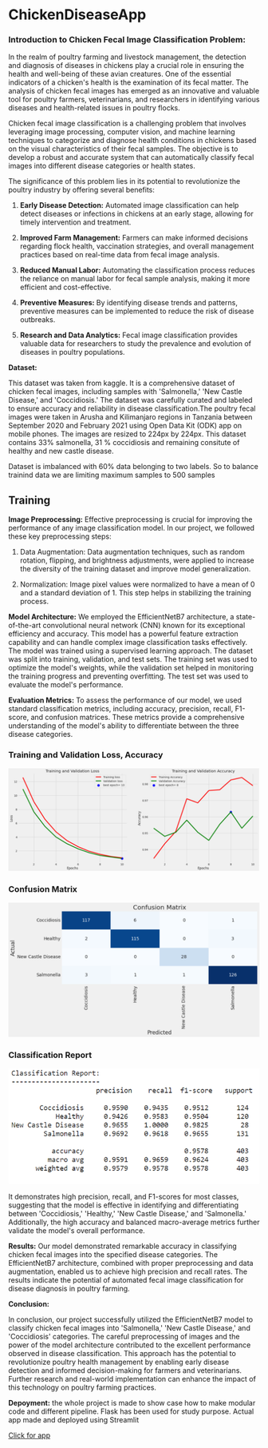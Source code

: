 # ChickenDiseaseApp
### Introduction to Chicken Fecal Image Classification Problem:

In the realm of poultry farming and livestock management, the detection and diagnosis of diseases in chickens play a crucial role in ensuring the health and well-being of these avian creatures. One of the essential indicators of a chicken's health is the examination of its fecal matter. The analysis of chicken fecal images has emerged as an innovative and valuable tool for poultry farmers, veterinarians, and researchers in identifying various diseases and health-related issues in poultry flocks.

Chicken fecal image classification is a challenging problem that involves leveraging image processing, computer vision, and machine learning techniques to categorize and diagnose health conditions in chickens based on the visual characteristics of their fecal samples. The objective is to develop a robust and accurate system that can automatically classify fecal images into different disease categories or health states.

The significance of this problem lies in its potential to revolutionize the poultry industry by offering several benefits:

1. **Early Disease Detection:** Automated image classification can help detect diseases or infections in chickens at an early stage, allowing for timely intervention and treatment.

2. **Improved Farm Management:** Farmers can make informed decisions regarding flock health, vaccination strategies, and overall management practices based on real-time data from fecal image analysis.

3. **Reduced Manual Labor:** Automating the classification process reduces the reliance on manual labor for fecal sample analysis, making it more efficient and cost-effective.

4. **Preventive Measures:** By identifying disease trends and patterns, preventive measures can be implemented to reduce the risk of disease outbreaks.

5. **Research and Data Analytics:** Fecal image classification provides valuable data for researchers to study the prevalence and evolution of diseases in poultry populations.

**Dataset:**

This dataset was taken from kaggle. It is a comprehensive dataset of chicken fecal images, including samples with 'Salmonella,' 'New Castle Disease,' and 'Coccidiosis.' The dataset was carefully curated and labeled to ensure accuracy and reliability in disease classification.The poultry fecal images were taken in Arusha and Kilimanjaro regions in Tanzania between September 2020 and February 2021 using Open Data Kit (ODK) app on mobile phones. The images are resized to 224px by 224px. 
This dataset contains 33% salmonella, 31 % coccidiosis and remaining consitute of healthy and new castle disease. 

Dataset is imbalanced with 60% data belonging to two labels. So to balance trainind data we are limiting maximum samples to 500 samples

## **Training**
**Image Preprocessing:**
Effective preprocessing is crucial for improving the performance of any image classification model. In our project, we followed these key preprocessing steps:

1. Data Augmentation: Data augmentation techniques, such as random rotation, flipping, and brightness adjustments, were applied to increase the diversity of the training dataset and improve model generalization.

2. Normalization: Image pixel values were normalized to have a mean of 0 and a standard deviation of 1. This step helps in stabilizing the training process.

**Model Architecture:**
We employed the EfficientNetB7 architecture, a state-of-the-art convolutional neural network (CNN) known for its exceptional efficiency and accuracy. This model has a powerful feature extraction capability and can handle complex image classification tasks effectively.
The model was trained using a supervised learning approach. The dataset was split into training, validation, and test sets. The training set was used to optimize the model's weights, while the validation set helped in monitoring the training progress and preventing overfitting. The test set was used to evaluate the model's performance.

**Evaluation Metrics:**
To assess the performance of our model, we used standard classification metrics, including accuracy, precision, recall, F1-score, and confusion matrices. These metrics provide a comprehensive understanding of the model's ability to differentiate between the three disease categories.

### **Training and Validation Loss, Accuracy**
![tr_val_accuracy](imgs/tr_val_acc.png)

### **Confusion Matrix**
![ConfusionMatrix](imgs/confusion%20matrix.png)

### **Classification Report**
![Classificationreport](imgs/classification%20report.png) 

It demonstrates high precision, recall, and F1-scores for most classes, suggesting that the model is effective in identifying and differentiating between 'Coccidiosis,' 'Healthy,' 'New Castle Disease,' and 'Salmonella.' Additionally, the high accuracy and balanced macro-average metrics further validate the model's overall performance.
                 
**Results:**
Our model demonstrated remarkable accuracy in classifying chicken fecal images into the specified disease categories. The EfficientNetB7 architecture, combined with proper preprocessing and data augmentation, enabled us to achieve high precision and recall rates. The results indicate the potential of automated fecal image classification for disease diagnosis in poultry farming.

**Conclusion:**

In conclusion, our project successfully utilized the EfficientNetB7 model to classify chicken fecal images into 'Salmonella,' 'New Castle Disease,' and 'Coccidiosis' categories. The careful preprocessing of images and the power of the model architecture contributed to the excellent performance observed in disease classification. This approach has the potential to revolutionize poultry health management by enabling early disease detection and informed decision-making for farmers and veterinarians. Further research and real-world implementation can enhance the impact of this technology on poultry farming practices.

**Depoyment:**
the whole project is made to show case how to make modular code and different pipeline. Flask has been used for study purpose. Actual app made and deployed using Streamlit

[Click for app]()